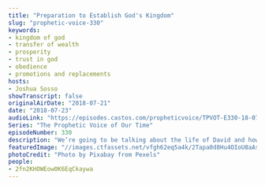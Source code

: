 ```yaml
---
title: "Preparation to Establish God's Kingdom"
slug: "prophetic-voice-330"
keywords:
- kingdom of god
- transfer of wealth
- prosperity
- trust in god
- obedience
- promotions and replacements
hosts:
- Joshua Sosso
showTranscript: false
originalAirDate: "2018-07-21"
date: "2018-07-23"
audioLink: "https://episodes.castos.com/propheticvoice/TPVOT-E330-18-07-21-22-Preparation-to-Establish-God-s-Kingdom.mp3"
Series: "The Prophetic Voice of Our Time"
episodeNumber: 330
description: "We’re going to be talking about the life of David and how it applies to the time that we’re in right now. For the past several weeks at Freedom Fellowship, we’ve been talking about how God is setting up the church to be in a position to where we're going to subdue and overtake kingdoms in order to establish the kingdom of God. And when we refer to nations and kingdoms and establishing the kingdom of God in those nations and kingdoms, we don’t just mean into political nations but are also referring to how God is sending people in the body of Christ to the media industries, to the entertainment industries, to the technology industries etc. Those are also nations."
featuredImage: "//images.ctfassets.net/vfgh62eq5a4k/2Tapa0d8Hu4OIoU8aAs8Uw/ec3c8f9aae2c27b31c11cd12d3049061/battle-black-blur-260024.jpg"
photoCredit: "Photo by Pixabay from Pexels"
people:
- 2fn2KHOWEow0K6EqCkaywa
---
```

